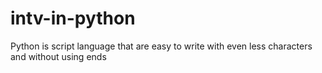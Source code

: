 # intv-in-python
Python is script language that are easy to write with even less characters and without using ends
